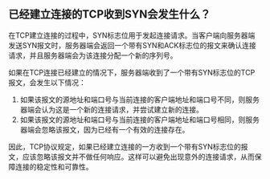 ## 已经建立连接的TCP收到SYN会发生什么？

在TCP建立连接的过程中，SYN标志位用于发起连接请求。当客户端向服务器端发送SYN报文时，服务器端会返回一个带有SYN和ACK标志位的报文来确认连接请求，并且服务器端会为该连接分配一个新的序列号。

如果在TCP连接已经建立的情况下，服务器端收到了一个带有SYN标志位的TCP报文，会发生以下情况：

1. 如果该报文的源地址和端口号与当前连接的客户端地址和端口号不同，则服务器端会认为这是一个新的连接请求，并尝试建立新的连接。
2. 如果该报文的源地址和端口号与当前连接的客户端地址和端口号相同，则服务器端会忽略该报文，因为已经有一个有效的连接存在。

因此，TCP协议规定，如果已经建立连接的一方收到一个带有SYN标志位的报文，应该忽略该报文并不做任何响应。这样可以避免出现意外的连接请求，从而保障连接的稳定性和可靠性。

